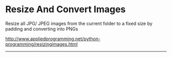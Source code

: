 # Resize And Convert Images
Resize all  JPG/ JPEG images from the current folder to a fixed size by padding and converting into PNGs

http://www.appliedprogramming.net/python-programming/resizingimages.html

<hr>
